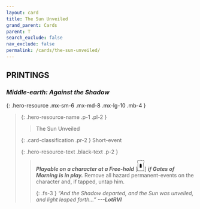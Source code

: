 ```yaml
---
layout: card
title: The Sun Unveiled
grand_parent: Cards
parent: T
search_exclude: false
nav_exclude: false
permalink: /cards/the-sun-unveiled/
---
```


## PRINTINGS


### _Middle-earth: Against the Shadow_

{: .hero-resource .mx-sm-6 .mx-md-8 .mx-lg-10 .mb-4 }
> {: .hero-resource-name .p-1 .pl-2 }
> > <div class="card-mp"></div>
> > <div class="card-name">The Sun Unveiled</div>
>
> {: .card-classification .pr-2 }
> Short-event
>
> {: .hero-resource-text .black-text .p-2 }
> > ***Playable on a character at a Free-hold*** <nobr>[<img src="/assets/images/free-hold.svg">]</nobr> ***if Gates of Morning is in play.*** Remove all hazard permanent-events on the character and, if tapped, untap him. 
> > 
> > {: .fs-3 } 
> > _“And the Shadow departed, and the Sun was unveiled, and light leaped forth...”_ ***---&#65279;LotRVI*** 
> 
